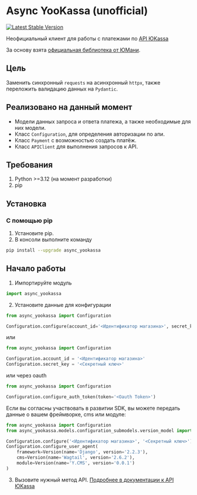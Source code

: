 # Async YooKassa (unofficial)

[![Latest Stable Version](https://img.shields.io/pypi/v/async_yookassa.svg)](https://pypi.org/project/async_yookassa/)


Неофициальный клиент для работы с платежами по [API ЮKassa](https://yookassa.ru/developers/api)

За основу взята [официальная библиотека от ЮМани](https://git.yoomoney.ru/projects/SDK/repos/yookassa-sdk-python/browse).  

## Цель
Заменить синхронный `requests` на асинхронный `httpx`, также переложить валидацию данных на `Pydantic`.

## Реализовано на данный момент

* Модели данных запроса и ответа платежа, а также необходимые для них модели.
* Класс `Configuration`, для определения авторизации по апи.
* Класс `Payment` с возможностью создать платёж.
* Класс `APIClient` для выполнения запросов к API.


## Требования

1. Python >=3.12 (на момент разработки)
2. pip

## Установка
### C помощью pip

1. Установите pip.
2. В консоли выполните команду
```bash
pip install --upgrade async_yookassa
```

## Начало работы

1. Импортируйте модуль
```python
import async_yookassa
```
2. Установите данные для конфигурации
```python
from async_yookassa import Configuration

Configuration.configure(account_id='<Идентификатор магазина>', secret_key='<Секретный ключ>')
```

или

```python
from async_yookassa import Configuration

Configuration.account_id = '<Идентификатор магазина>'
Configuration.secret_key = '<Секретный ключ>'
```

или через oauth

```python
from async_yookassa import Configuration

Configuration.configure_auth_token(token='<Oauth Token>')
```

Если вы согласны участвовать в развитии SDK, вы можете передать данные о вашем фреймворке, cms или модуле:
```python
from async_yookassa import Configuration
from async_yookassa.models.configuration_submodels.version_model import Version

Configuration.configure('<Идентификатор магазина>', '<Секретный ключ>')
Configuration.configure_user_agent(
    framework=Version(name='Django', version='2.2.3'),
    cms=Version(name='Wagtail', version='2.6.2'),
    module=Version(name='Y.CMS', version='0.0.1')
)
```

3. Вызовите нужный метод API. [Подробнее в документации к API ЮKassa](https://yookassa.ru/developers/api)
